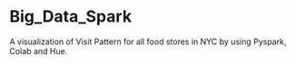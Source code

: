 # Big_Data_Spark

A visualization of Visit Pattern for all food stores in NYC by using Pyspark, Colab and Hue.
